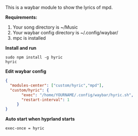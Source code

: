 This is a waybar module to show the lyrics of mpd.

**Requirements:**
1. Your song directory is ~/Music
2. Your waybar config directory is ~/.config/waybar/
3. mpc is installed

**Install and run**
```shell
sudo npm install -g hyric
hyric
```
**Edit waybar config**
```json
{
  "modules-center": ["custom/hyric","mpd"],
  "custom/hyric": {
       "exec": "/home/YOURNAME/.config/waybar/hyric.sh",
       "restart-interval": 1
     }
}
```

**Auto start when hyprland starts**
```shell
exec-once = hyric
```
